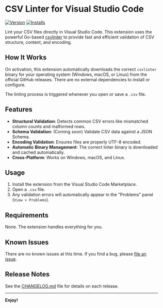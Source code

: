 # CSV Linter for Visual Studio Code

[![Version](https://img.shields.io/visual-studio-marketplace/v/csvlinter.csvlinter-vscode?label=VS%20Marketplace)](https://marketplace.visualstudio.com/items?itemName=csvlinter.csvlinter-vscode)
[![Installs](https://img.shields.io/visual-studio-marketplace/i/csvlinter.csvlinter-vscode)](https://marketplace.visualstudio.com/items?itemName=csvlinter.csvlinter-vscode)

Lint your CSV files directly in Visual Studio Code. This extension uses the powerful Go-based [csvlinter](https://github.com/csvlinter/vscode-extension) to provide fast and efficient validation of CSV structure, content, and encoding.


## How It Works

On activation, this extension automatically downloads the correct `csvlinter` binary for your operating system (Windows, macOS, or Linux) from the official GitHub releases. There are no external dependencies to install or configure.

The linting process is triggered whenever you open or save a `.csv` file.

## Features

- **Structural Validation**: Detects common CSV errors like mismatched column counts and malformed rows.
- **Schema Validation**: (Coming soon) Validate CSV data against a JSON Schema.
- **Encoding Validation**: Ensures files are properly UTF-8 encoded.
- **Automatic Binary Management**: The correct linter binary is downloaded and cached automatically.
- **Cross-Platform**: Works on Windows, macOS, and Linux.

## Usage

1.  Install the extension from the Visual Studio Code Marketplace.
2.  Open a `.csv` file.
3.  Any validation errors will automatically appear in the "Problems" panel (`View > Problems`).

## Requirements

None. The extension handles everything for you.

## Known Issues

There are no known issues at this time. If you find a bug, please [file an issue](https://github.com/csvlinter/vscode-extension/issues).

## Release Notes

See the [CHANGELOG.md](CHANGELOG.md) file for details on each release.

---

**Enjoy!**
